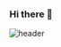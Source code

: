 ### Hi there 👋

![header](https://capsule-render.vercel.app/api?type=waving&color=auto&height=300&section=header&text=Hi%20there&fontSize=90)


<!--
**Jaehyeokk/Jaehyeokk** is a ✨ _special_ ✨ repository because its `README.md` (this file) appears on your GitHub profile.

Here are some ideas to get you started:

- 🔭 I’m currently working on ...
- 🌱 I’m currently learning ...
- 👯 I’m looking to collaborate on ...
- 🤔 I’m looking for help with ...
- 💬 Ask me about ...
- 📫 How to reach me: ...
- 😄 Pronouns: ...
- ⚡ Fun fact: ...
-->
